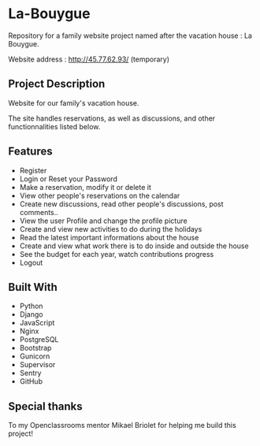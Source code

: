 # La-Bouygue
Repository for a family website project named after the vacation house : La Bouygue.

Website address : http://45.77.62.93/ (temporary)

## Project Description
Website for our family's vacation house.

The site handles reservations, as well as discussions, and other functionnalities listed below.

## Features
* Register
* Login or Reset your Password
* Make a reservation, modify it or delete it
* View other people's reservations on the calendar
* Create new discussions, read other people's discussions, post comments..
* View the user Profile and change the profile picture
* Create and view new activities to do during the holidays
* Read the latest important informations about the house
* Create and view what work there is to do inside and outside the house
* See the budget for each year, watch contributions progress
* Logout

## Built With
* Python
* Django
* JavaScript
* Nginx
* PostgreSQL
* Bootstrap
* Gunicorn
* Supervisor
* Sentry
* GitHub

## Special thanks
To my Openclassrooms mentor Mikael Briolet for helping me build this project!

